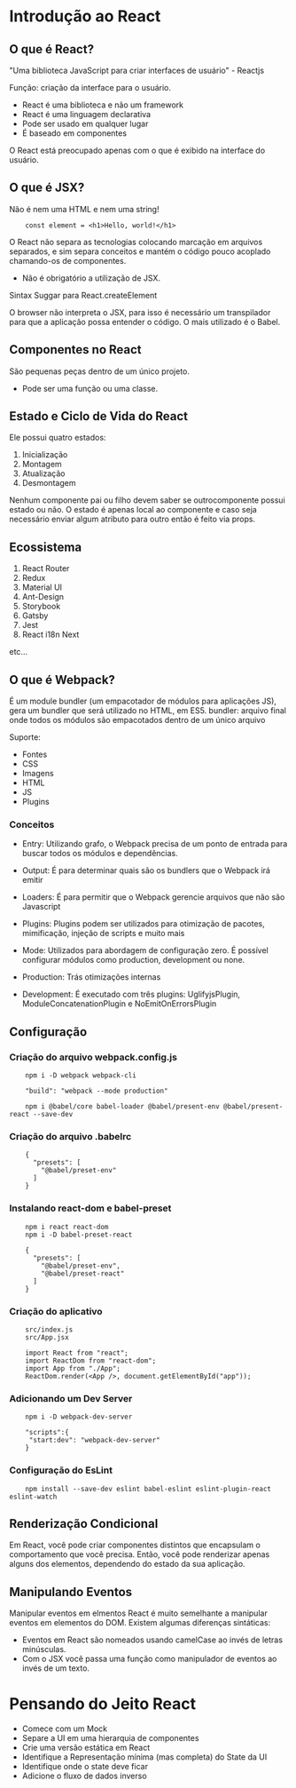 # Introdução ao React

## O que é React?

"Uma biblioteca JavaScript para criar interfaces de usuário" - Reactjs

Função: criação da interface para o usuário.

* React é uma biblioteca e não um framework
* React é uma linguagem declarativa
* Pode ser usado em qualquer lugar
* É baseado em componentes

O React está preocupado apenas com o que é exibido na interface do usuário.


## O que é JSX?

Não é nem uma HTML e nem uma string!

```shell
	const element = <h1>Hello, world!</h1>
```

O React não separa as tecnologias colocando marcação em arquivos separados, e sim separa conceitos e mantém o código pouco acoplado chamando-os de componentes.

* Não é obrigatório a utilização de JSX.

Sintax Suggar para React.createElement

O browser não interpreta o JSX, para isso é necessário um transpilador para que a aplicação possa entender o código. O mais utilizado é o Babel.


## Componentes no React
São pequenas peças dentro de um único projeto.
* Pode ser uma função ou uma classe.


## Estado e Ciclo de Vida do React

Ele possui quatro estados:

1. Inicialização
2. Montagem
3. Atualização
4. Desmontagem

Nenhum componente pai ou filho devem saber se outrocomponente possui estado ou não.
O estado é apenas local ao componente e caso seja necessário enviar algum atributo para outro então é feito via props.


## Ecossistema

1. React Router
2. Redux
3. Material UI
4. Ant-Design
5. Storybook
6. Gatsby
7. Jest
8. React i18n Next

etc...


## O que é Webpack?

É um module bundler (um empacotador de módulos para aplicações JS), gera um bundler que será utilizado no HTML, em ES5.
bundler: arquivo final onde todos os módulos são empacotados dentro de um único arquivo

Suporte:
* Fontes
* CSS
* Imagens
* HTML
* JS
* Plugins

### Conceitos

* Entry:
Utilizando grafo, o Webpack precisa de um ponto de entrada para buscar todos os módulos e dependências.

* Output:
É para determinar quais são os bundlers que o Webpack irá emitir

* Loaders:
É para permitir que o Webpack gerencie arquivos que não são Javascript

* Plugins:
Plugins podem ser utilizados para otimização de pacotes, mimificação, injeção de scripts e muito mais

* Mode:
Utilizados para abordagem de configuração zero. É possível configurar módulos como production, development ou none.

* Production:
Trás otimizações internas

* Development:
É executado com três plugins: UglifyjsPlugin, ModuleConcatenationPlugin e NoEmitOnErrorsPlugin


## Configuração

### Criação do arquivo webpack.config.js

```shell
	npm i -D webpack webpack-cli

	"build": "webpack --mode production"

	npm i @babel/core babel-loader @babel/present-env @babel/present-react --save-dev
```

### Criação do arquivo .babelrc

```shell
	{
	  "presets": [
	    "@babel/preset-env"
	  ]
	}
```

### Instalando react-dom e babel-preset

```shell
	npm i react react-dom
	npm i -D babel-preset-react

	{
	  "presets": [
	    "@babel/preset-env",
	    "@babel/preset-react" 
	  ]
	}
```

### Criação do aplicativo

```shell
	src/index.js
	src/App.jsx

	import React from "react";
	import ReactDom from "react-dom";
	import App from "./App";
	ReactDom.render(<App />, document.getElementById("app"));
```

### Adicionando um Dev Server

```shell
	npm i -D webpack-dev-server

	"scripts":{
	 "start:dev": "webpack-dev-server"
	}
```

### Configuração do EsLint

```shell
	npm install --save-dev eslint babel-eslint eslint-plugin-react eslint-watch
```

## Renderização Condicional
Em React, você pode criar componentes distintos que encapsulam o comportamento que você precisa. Então, você pode renderizar apenas alguns dos elementos, dependendo do estado da sua aplicação.


## Manipulando Eventos
Manipular eventos em elmentos React é muito semelhante a manipular eventos em elementos do DOM. Existem algumas diferenças sintáticas:

* Eventos em React são nomeados usando camelCase ao invés de letras minúsculas.
* Com o JSX você passa uma função como manipulador de eventos ao invés de um texto.


# Pensando do Jeito React

* Comece com um Mock
* Separe a UI em uma hierarquia de componentes
* Crie uma versão estática em React
* Identifique a Representação mínima (mas completa) do State da UI
* Identifique onde o state deve ficar
* Adicione o fluxo de dados inverso








